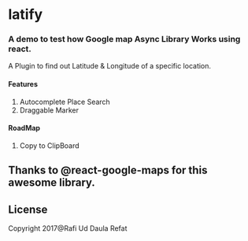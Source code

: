 # latify 

### A demo to test how Google map Async Library Works using react.

A Plugin to find out Latitude & Longitude of a specific location.

#### Features
1. Autocomplete Place Search
2. Draggable Marker

#### RoadMap
1. Copy to ClipBoard


## Thanks to @react-google-maps for this awesome library.

## License

Copyright 2017@Rafi Ud Daula Refat
